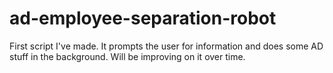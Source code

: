 # ad-employee-separation-robot
First script I've made. It prompts the user for information and does some AD stuff in the background. Will be improving on it over time.
